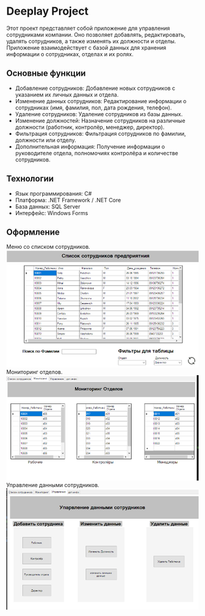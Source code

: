 # Deeplay Project
Этот проект представляет собой приложение для управления сотрудниками компании. Оно позволяет добавлять, редактировать, удалять сотрудников, а также изменять их должности и отделы. Приложение взаимодействует с базой данных для хранения информации о сотрудниках, отделах и их ролях.

## Основные функции

- Добавление сотрудников: Добавление новых сотрудников с указанием их личных данных и отдела.
- Изменение данных сотрудников: Редактирование информации о сотрудниках (имя, фамилия, пол, дата рождения, телефон).
- Удаление сотрудников: Удаление сотрудников из базы данных.
- Изменение должностей: Назначение сотрудников на различные должности (работник, контролёр, менеджер, директор).
- Фильтрация сотрудников: Фильтрация сотрудников по фамилии, должности или отделу.
- Дополнительная информация: Получение информации о руководителе отдела, полномочиях контролёра и количестве сотрудников.

## Технологии
- Язык программирования: C#
- Платформа: .NET Framework / .NET Core
- База данных: SQL Server
- Интерфейс: Windows Forms

## Оформление
Меню со списком сотрудников.  
![Пример изображения](images/Form1.png)   
Мониторинг отделов.  
![Пример изображения](images/Dept.png)   
Управление данными сотрудников.  
![Пример изображения](images/Change_info.png)    




